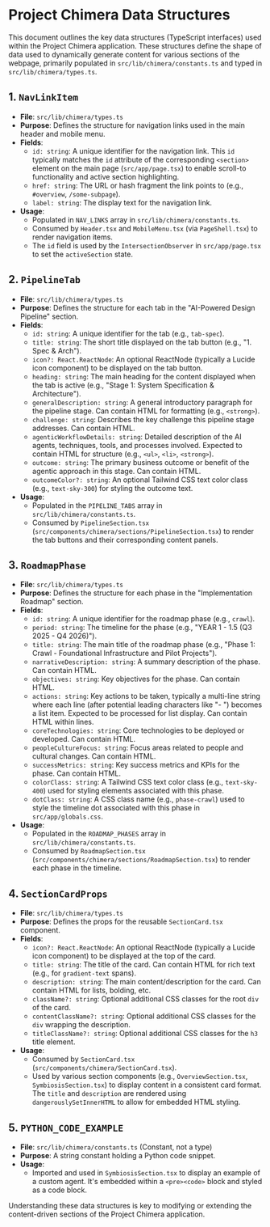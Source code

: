 
# Project Chimera Data Structures

This document outlines the key data structures (TypeScript interfaces) used within the Project Chimera application. These structures define the shape of data used to dynamically generate content for various sections of the webpage, primarily populated in `src/lib/chimera/constants.ts` and typed in `src/lib/chimera/types.ts`.

## 1. `NavLinkItem`

*   **File**: `src/lib/chimera/types.ts`
*   **Purpose**: Defines the structure for navigation links used in the main header and mobile menu.
*   **Fields**:
    *   `id: string`: A unique identifier for the navigation link. This `id` typically matches the `id` attribute of the corresponding `<section>` element on the main page (`src/app/page.tsx`) to enable scroll-to functionality and active section highlighting.
    *   `href: string`: The URL or hash fragment the link points to (e.g., `#overview`, `/some-subpage`).
    *   `label: string`: The display text for the navigation link.
*   **Usage**:
    *   Populated in `NAV_LINKS` array in `src/lib/chimera/constants.ts`.
    *   Consumed by `Header.tsx` and `MobileMenu.tsx` (via `PageShell.tsx`) to render navigation items.
    *   The `id` field is used by the `IntersectionObserver` in `src/app/page.tsx` to set the `activeSection` state.

## 2. `PipelineTab`

*   **File**: `src/lib/chimera/types.ts`
*   **Purpose**: Defines the structure for each tab in the "AI-Powered Design Pipeline" section.
*   **Fields**:
    *   `id: string`: A unique identifier for the tab (e.g., `tab-spec`).
    *   `title: string`: The short title displayed on the tab button (e.g., "1. Spec & Arch").
    *   `icon?: React.ReactNode`: An optional ReactNode (typically a Lucide icon component) to be displayed on the tab button.
    *   `heading: string`: The main heading for the content displayed when the tab is active (e.g., "Stage 1: System Specification & Architecture").
    *   `generalDescription: string`: A general introductory paragraph for the pipeline stage. Can contain HTML for formatting (e.g., `<strong>`).
    *   `challenge: string`: Describes the key challenge this pipeline stage addresses. Can contain HTML.
    *   `agenticWorkflowDetails: string`: Detailed description of the AI agents, techniques, tools, and processes involved. Expected to contain HTML for structure (e.g., `<ul>`, `<li>`, `<strong>`).
    *   `outcome: string`: The primary business outcome or benefit of the agentic approach in this stage. Can contain HTML.
    *   `outcomeColor?: string`: An optional Tailwind CSS text color class (e.g., `text-sky-300`) for styling the outcome text.
*   **Usage**:
    *   Populated in the `PIPELINE_TABS` array in `src/lib/chimera/constants.ts`.
    *   Consumed by `PipelineSection.tsx` (`src/components/chimera/sections/PipelineSection.tsx`) to render the tab buttons and their corresponding content panels.

## 3. `RoadmapPhase`

*   **File**: `src/lib/chimera/types.ts`
*   **Purpose**: Defines the structure for each phase in the "Implementation Roadmap" section.
*   **Fields**:
    *   `id: string`: A unique identifier for the roadmap phase (e.g., `crawl`).
    *   `period: string`: The timeline for the phase (e.g., "YEAR 1 - 1.5 (Q3 2025 - Q4 2026)").
    *   `title: string`: The main title of the roadmap phase (e.g., "Phase 1: Crawl - Foundational Infrastructure and Pilot Projects").
    *   `narrativeDescription: string`: A summary description of the phase. Can contain HTML.
    *   `objectives: string`: Key objectives for the phase. Can contain HTML.
    *   `actions: string`: Key actions to be taken, typically a multi-line string where each line (after potential leading characters like "- ") becomes a list item. Expected to be processed for list display. Can contain HTML within lines.
    *   `coreTechnologies: string`: Core technologies to be deployed or developed. Can contain HTML.
    *   `peopleCultureFocus: string`: Focus areas related to people and cultural changes. Can contain HTML.
    *   `successMetrics: string`: Key success metrics and KPIs for the phase. Can contain HTML.
    *   `colorClass: string`: A Tailwind CSS text color class (e.g., `text-sky-400`) used for styling elements associated with this phase.
    *   `dotClass: string`: A CSS class name (e.g., `phase-crawl`) used to style the timeline dot associated with this phase in `src/app/globals.css`.
*   **Usage**:
    *   Populated in the `ROADMAP_PHASES` array in `src/lib/chimera/constants.ts`.
    *   Consumed by `RoadmapSection.tsx` (`src/components/chimera/sections/RoadmapSection.tsx`) to render each phase in the timeline.

## 4. `SectionCardProps`

*   **File**: `src/lib/chimera/types.ts`
*   **Purpose**: Defines the props for the reusable `SectionCard.tsx` component.
*   **Fields**:
    *   `icon?: React.ReactNode`: An optional ReactNode (typically a Lucide icon component) to be displayed at the top of the card.
    *   `title: string`: The title of the card. Can contain HTML for rich text (e.g., for `gradient-text` spans).
    *   `description: string`: The main content/description for the card. Can contain HTML for lists, bolding, etc.
    *   `className?: string`: Optional additional CSS classes for the root `div` of the card.
    *   `contentClassName?: string`: Optional additional CSS classes for the `div` wrapping the description.
    *   `titleClassName?: string`: Optional additional CSS classes for the `h3` title element.
*   **Usage**:
    *   Consumed by `SectionCard.tsx` (`src/components/chimera/SectionCard.tsx`).
    *   Used by various section components (e.g., `OverviewSection.tsx`, `SymbiosisSection.tsx`) to display content in a consistent card format. The `title` and `description` are rendered using `dangerouslySetInnerHTML` to allow for embedded HTML styling.

## 5. `PYTHON_CODE_EXAMPLE`

*   **File**: `src/lib/chimera/constants.ts` (Constant, not a type)
*   **Purpose**: A string constant holding a Python code snippet.
*   **Usage**:
    *   Imported and used in `SymbiosisSection.tsx` to display an example of a custom agent. It's embedded within a `<pre><code>` block and styled as a code block.

Understanding these data structures is key to modifying or extending the content-driven sections of the Project Chimera application.
